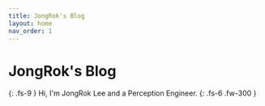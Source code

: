 ```yaml
---
title: JongRok's Blog
layout: home
nav_order: 1
---
```

# JongRok's Blog
{: .fs-9 }
Hi, I'm JongRok Lee and a Perception Engineer.
{: .fs-6 .fw-300 } 
